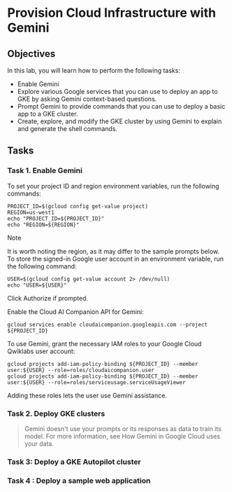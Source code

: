 # Provision Cloud Infrastructure with Gemini

## Objectives
In this lab, you will learn how to perform the following tasks:

- Enable Gemini
- Explore various Google services that you can use to deploy an app to GKE by asking Gemini context-based questions.
- Prompt Gemini to provide commands that you can use to deploy a basic app to a GKE cluster.
- Create, explore, and modify the GKE cluster by using Gemini to explain and generate the shell commands.

## Tasks
### Task 1. Enable Gemini
To set your project ID and region environment variables, run the following commands:
```
PROJECT_ID=$(gcloud config get-value project)
REGION=us-west1
echo "PROJECT_ID=${PROJECT_ID}"
echo "REGION=${REGION}"
```

> [!Note]
> It is worth noting the region, as it may differ to the sample prompts below.
To store the signed-in Google user account in an environment variable, run the following command:

```
USER=$(gcloud config get-value account 2> /dev/null)
echo "USER=${USER}"
```

Click Authorize if prompted.

Enable the Cloud AI Companion API for Gemini:
```
gcloud services enable cloudaicompanion.googleapis.com --project ${PROJECT_ID}
```
To use Gemini, grant the necessary IAM roles to your Google Cloud Qwiklabs user account:
```
gcloud projects add-iam-policy-binding ${PROJECT_ID} --member user:${USER} --role=roles/cloudaicompanion.user
gcloud projects add-iam-policy-binding ${PROJECT_ID} --member user:${USER} --role=roles/serviceusage.serviceUsageViewer
```

Adding these roles lets the user use Gemini assistance.

### Task 2. Deploy GKE clusters

> Gemini doesn't use your prompts or its responses as data to train its model. For more information, see How Gemini in Google Cloud uses your data.


### Task 3: Deploy a GKE Autopilot cluster


### Task 4 : Deploy a sample web application





